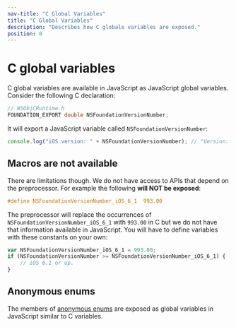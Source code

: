 ```yaml
---
nav-title: "C Global Variables"
title: "C Global Variables"
description: "Describes how C globale variables are exposed."
position: 0
---
```


# C global variables
C global variables are available in JavaScript as JavaScript global variables.
Consider the following C declaration:
```objective-c
// NSObjCRuntime.h
FOUNDATION_EXPORT double NSFoundationVersionNumber;
```

It will export a JavaScript variable called `NSFoundationVersionNumber`:
```javascript
console.log("iOS version: " + NSFoundationVersionNumber); // "Version: 1141.1", the version number will differ
```

## Macros are not available
There are limitations though. We do not have access to APIs that depend on the preprocessor. For example the following **will NOT be exposed**:
```objective-c
#define NSFoundationVersionNumber_iOS_6_1  993.00
```

The preprocessor will replace the occurrences of `NSFoundationVersionNumber_iOS_6_1` with `993.00` in C but we do not have that information available in JavaScript. You will have to define variables with these constants on your own:
```javascript
var NSFoundationVersionNumber_iOS_6_1 = 993.00;
if (NSFoundationVersionNumber >= NSFoundationVersionNumber_iOS_6_1) {
    // iOS 6.1 or up.
}
```

## Anonymous enums
The members of [anonymous enums](C-Enums.md) are exposed as global variables in JavaScript similar to C variables.
